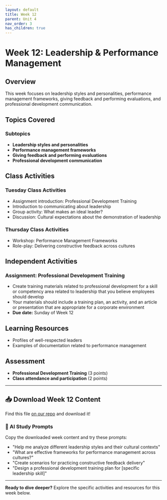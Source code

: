 ```yaml
---
layout: default
title: Week 12
parent: Unit 4
nav_order: 3
has_children: true
---
```


# Week 12: Leadership & Performance Management

## Overview

This week focuses on leadership styles and personalities, performance management frameworks, giving feedback and performing evaluations, and professional development communication.

## Topics Covered

### Subtopics
- **Leadership styles and personalities**
- **Performance management frameworks**
- **Giving feedback and performing evaluations**
- **Professional development communication**

## Class Activities

### Tuesday Class Activities
- Assignment introduction: Professional Development Training
- Introduction to communicating about leadership
- Group activity: What makes an ideal leader?
- Discussion: Cultural expectations about the demonstration of leadership

### Thursday Class Activities  
- Workshop: Performance Management Frameworks
- Role-play: Delivering constructive feedback across cultures

## Independent Activities

### Assignment: Professional Development Training
- Create training materials related to professional development for a skill or competency area related to leadership that you believe employees should develop
- Your materials should include a training plan, an activity, and an article or presentation that are appropriate for a corporate environment
- **Due date:** Sunday of Week 12

## Learning Resources

- Profiles of well-respected leaders
- Examples of documentation related to performance management

## Assessment

- **Professional Development Training** (3 points)
- **Class attendance and participation** (2 points)

---

## 📥 Download Week 12 Content
Find this file [on our repo](https://github.com/alainamb/uic_tr35-business-english-II/blob/main/unit4/week12/week12-overview.md) and download it!

### 🤖 AI Study Prompts
Copy the downloaded week content and try these prompts:
- "Help me analyze different leadership styles and their cultural contexts"
- "What are effective frameworks for performance management across cultures?"
- "Create scenarios for practicing constructive feedback delivery"
- "Design a professional development training plan for [specific leadership skill]"

---

**Ready to dive deeper?** Explore the specific activities and resources for this week below.
